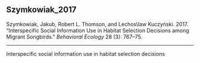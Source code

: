 ## Szymkowiak_2017

Szymkowiak, Jakub, Robert L. Thomson, and Lechos\law Kuczyński. 2017. “Interspecific Social Information Use in Habitat Selection Decisions among Migrant Songbirds.” _Behavioral Ecology_ 28 (3): 767–75.

---

Interspecific social information use in habitat selection decisions